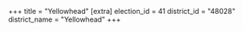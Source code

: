 +++
title = "Yellowhead"
[extra]
election_id = 41
district_id = "48028"
district_name = "Yellowhead"
+++
